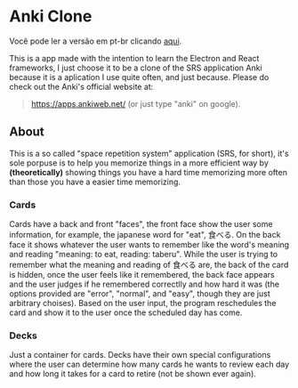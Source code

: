 # Anki Clone

Você pode ler a versão em pt-br clicando [aqui](READMEptbr.md).

This is a app made with the intention to learn the Electron and React frameworks, I just choose it to be a clone of the SRS application Anki because it is a aplication I use quite often, and just because.
Please do check out the Anki's official website at:

> https://apps.ankiweb.net/
> (or just type "anki" on google).

## About

This is a so called "space repetition system" application (SRS, for short), it's sole porpuse is to help you memorize things in a more efficient way by **(theoretically)** showing things you have a hard time memorizing more often than those you have a easier time memorizing.

### Cards

Cards have a back and front "faces", the front face show the user some information, for example, the japanese word for "eat", 食べる. On the back face it shows whatever the user wants to remember like the word's meaning and reading "meaning: to eat, reading: taberu". While the user is trying to remember what the meaning and reading of 食べる are, the back of the card is hidden, once the user feels like it remembered, the back face appears and the user judges if he remembered correctlly and how hard it was (the options provided are "error", "normal", and "easy", though they are just arbitrary choises). Based on the user input, the program reschedules the card and show it to the user once the scheduled day has come.

### Decks

Just a container for cards. Decks have their own special configurations where the user can determine how many cards he wants to review each day and how long it takes for a card to retire (not be shown ever again).
